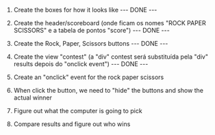 1. Create the boxes for how it looks like --- DONE ---

2. Create the header/scoreboard (onde ficam os nomes "ROCK PAPER SCISSORS" e a tabela de pontos "score") --- DONE ---

3. Create the Rock, Paper, Scissors buttons --- DONE ---
3. Create the view "contest" (a "div" contest será substituída pela "div" results depois do
"onclick event") --- DONE ---

4. Create an "onclick" event for the rock paper scissors

5. When click the button, we need to "hide" the buttons and show the actual winner

6. Figure out what the computer is going to pick

7. Compare results and figure out who wins
